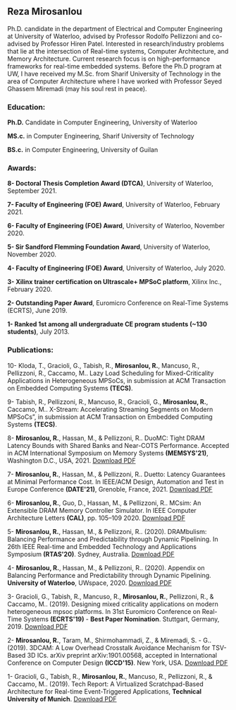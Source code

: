 

## Reza Mirosanlou

Ph.D. candidate in the department of Electrical and Computer Engineering at University of Waterloo, advised by Professor Rodolfo Pellizzoni and co-advised by Professor Hiren Patel. Interested in research/industry problems that lie at the intersection of Real-time systems, Computer Architecture, and Memory Architecture. Current research focus is on high-performance frameworks for real-time embedded systems. Before the Ph.D program at UW, I have received my M.Sc. from Sharif University of Technology in the area of Computer Architecture where I have worked with Professor Seyed Ghassem Miremadi (may his soul rest in peace).

### Education:

**Ph.D.** Candidate in Computer Engineering, University of Waterloo

**MS.c.** in Computer Engineering, Sharif University of Technology

**BS.c.** in Computer Engineering, University of Guilan

### Awards:

**8- Doctoral Thesis Completion Award (DTCA)**, University of Waterloo, September 2021.

**7- Faculty of Engineering (FOE) Award**, University of Waterloo, February 2021.

**6- Faculty of Engineering (FOE) Award**, University of Waterloo, November 2020.

**5- Sir Sandford Flemming Foundation Award**, University of Waterloo, November 2020.

**4- Faculty of Engineering (FOE) Award**, University of Waterloo, July 2020. 

**3- Xilinx trainer certification on Ultrascale+ MPSoC platform**, Xilinx Inc., February 2020.

**2- Outstanding Paper Award**, Euromicro Conference on Real-Time Systems (ECRTS), June 2019.

**1- Ranked 1st among all undergraduate CE program students (~130 students)**, July 2013.

### Publications:

10- Kloda, T., Gracioli, G., Tabish, R., **Mirosanlou, R.**, Mancuso, R., Pellizzoni, R., Caccamo, M.. Lazy Load Scheduling for Mixed-Criticality Applications in Heterogeneous MPSoCs, in submission at ACM Transaction on Embedded Computing Systems **(TECS)**.

9- Tabish, R., Pellizzoni, R., Mancuso, R., Gracioli, G., **Mirosanlou, R.**, Caccamo, M.. X-Stream: Accelerating Streaming Segments on Modern MPSoCs”, in submission at ACM Transaction on Embedded Computing Systems **(TECS)**.

8- **Mirosanlou, R.**, Hassan, M., & Pellizzoni, R.. DuoMC: Tight DRAM Latency Bounds with Shared Banks and Near-COTS Performance. Accepted in ACM International Symposium on Memory Systems **(MEMSYS'21)**, Washington D.C., USA, 2021. [Download PDF]()

7- **Mirosanlou, R.**, Hassan, M., & Pellizzoni, R.. Duetto: Latency Guarantees at Minimal Performance Cost. In IEEE/ACM Design, Automation and Test in Europe Conference **(DATE'21)**, Grenoble, France, 2021. [Download PDF](https://www.google.com/url?sa=t&rct=j&q=&esrc=s&source=web&cd=&ved=2ahUKEwiSuoqWvZTwAhUNOs0KHTUNDJ0QFjABegQIBhAE&url=https%3A%2F%2Fuwspace.uwaterloo.ca%2Fbitstream%2Fhandle%2F10012%2F16893%2F1869.pdf%3Fsequence%3D1%26isAllowed%3Dy&usg=AOvVaw0AkvHPVgnqZxh0Nsse5S6g)

6- **Mirosanlou, R.**, Guo, D., Hassan, M., & Pellizzoni, R.. MCsim: An Extensible DRAM Memory Controller Simulator. In IEEE Computer Architecture Letters **(CAL)**, pp. 105–109 2020. [Download PDF](https://ieeexplore.ieee.org/stamp/stamp.jsp?tp=&arnumber=9137661)

5- **Mirosanlou, R.**, Hassan, M., & Pellizzoni, R.. (2020). DRAMbulism: Balancing Performance and Predictability through Dynamic Pipelining. In 26th IEEE Real-time and Embedded Technology and Applications Symposium **(RTAS'20)**. Sydney, Australia.
 [Download PDF](https://ieeexplore.ieee.org/stamp/stamp.jsp?tp=&arnumber=9113103)

4- **Mirosanlou, R.**, Hassan, M., & Pellizzoni, R.. (2020). Appendix on Balancing Performance and Predictability through Dynamic Pipelining. **University of Waterloo**, UWspace, 2020. [Download PDF](https://uwspace.uwaterloo.ca/bitstream/handle/10012/15678/TechReport-DRAMbulism.pdf?sequence=1&isAllowed=y)

3- Gracioli, G., Tabish, R., Mancuso, R., **Mirosanlou, R.**, Pellizzoni, R., & Caccamo, M.. (2019). Designing mixed criticality applications on modern heterogeneous mpsoc platforms. In 31st Euromicro Conference on Real-Time Systems **(ECRTS'19)** - **Best Paper Nomination**. Stuttgart, Germany, 2019. [Download PDF](https://drops.dagstuhl.de/opus/volltexte/2019/10764/pdf/LIPIcs-ECRTS-2019-27.pdf)

2- **Mirosanlou, R.**, Taram, M., Shirmohammadi, Z., & Miremadi, S. - G.. (2019). 3DCAM: A Low Overhead Crosstalk Avoidance Mechanism for TSV-Based 3D ICs. arXiv preprint arXiv:1901.00568, accepted in International Conference on Computer Design **(ICCD'15)**. New York, USA. [Download PDF](https://arxiv.org/pdf/1901.00568.pdf)

1- Gracioli, G., Tabish, R., **Mirosanlou, R.**, Mancuso, R., Pellizzoni, R., & Caccamo, M.. (2019). Tech Report: A Virtualized Scratchpad-Based Architecture for Real-time Event-Triggered Applications, **Technical University of Munich**. [Download PDF](https://mediatum.ub.tum.de/doc/1475015/file.pdf)




